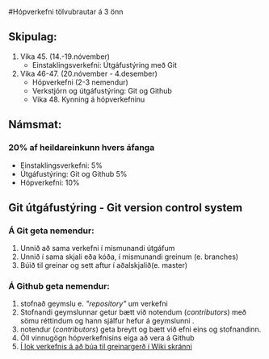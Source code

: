 #Hópverkefni tölvubrautar á 3 önn 

## Skipulag:
<ol>
  <li>Vika 45. (14.-19.nóvember)
    <ul>
      <li>Einstaklingsverkefni: Útgáfustýring með Git</li>
    </ul>
  </li>
  <li>Vika 46-47. (20.nóvember - 4.desember)
    <ul>   
      <li>Hópverkefni (2-3 nemendur)</li>
      <li>Verkstjórn og útgáfustýring: Git og Github</li>
      <li>Vika 48. Kynning á hópverkefninu</li>
    </ul>
  </li>
</ol>

## Námsmat:
### 20% af heildareinkunn hvers áfanga
<ul>
  <li>Einstaklingsverkefni: 5%</li>
  <li>Útgáfustýring: Git og Github 5%</li>
  <li>Hópverkefni: 10%</li>
</ul>

## Git útgáfustýring - Git version control system 

### Á Git geta nemendur:
<ol>
  <li>Unnið að sama verkefni í mismunandi útgáfum 
  <li>Unnið í sama skjali eða kóða, í mismunandi greinum (e. branches)
  <li>Búið til greinar og sett aftur í aðalskjalið(e. master)</li>
</ol>

### Á Github geta nemendur:
<ol>
  <li>stofnað geymslu e. <i>"repository"</i> um verkefni</li>
  <li> Stofnandi geymslunnar getur bætt við notendum (<i>contributors</i>) með sömu réttindum og hann sjálfur hefur á geymslunni . </li>
  <li> notendur (<i>contributors</i>) geta breytt og bætt við efni eins og stofnandinn. </li>
  <li>Öll vinnugögn hópverkefnisins eiga að vera á Github</li>
  <li><a href="https://github.com/VSH24/3onn_hopverkefni/wiki">Í lok verkefnis á að búa til greinargerð í Wiki skránni</a></li>
</ol>

